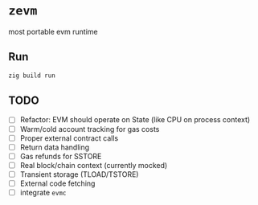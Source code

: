 # `zevm` 

most portable evm runtime

## Run
```bash
zig build run
```

## TODO
- [ ] Refactor: EVM should operate on State (like CPU on process context)  
- [ ] Warm/cold account tracking for gas costs
- [ ] Proper external contract calls
- [ ] Return data handling
- [ ] Gas refunds for SSTORE
- [ ] Real block/chain context (currently mocked)
- [ ] Transient storage (TLOAD/TSTORE) 
- [ ] External code fetching
- [ ] integrate `evmc`